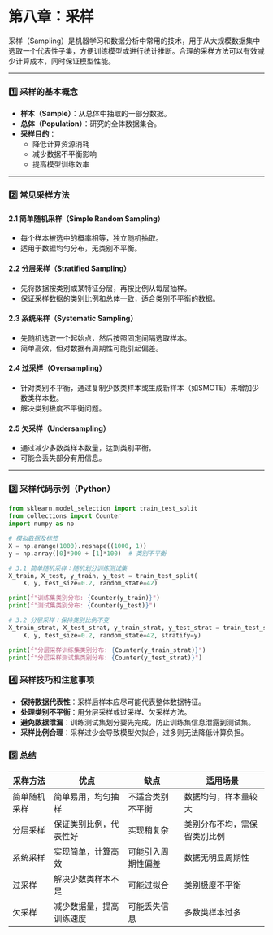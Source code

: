 # 第八章：采样


采样（Sampling）是机器学习和数据分析中常用的技术，用于从大规模数据集中选取一个代表性子集，方便训练模型或进行统计推断。合理的采样方法可以有效减少计算成本，同时保证模型性能。

---

### 1️⃣ 采样的基本概念

- **样本（Sample）**：从总体中抽取的一部分数据。
- **总体（Population）**：研究的全体数据集合。
- **采样目的**：
  - 降低计算资源消耗
  - 减少数据不平衡影响
  - 提高模型训练效率

---

### 2️⃣ 常见采样方法

#### 2.1 简单随机采样（Simple Random Sampling）

- 每个样本被选中的概率相等，独立随机抽取。
- 适用于数据均匀分布，无类别不平衡。

#### 2.2 分层采样（Stratified Sampling）

- 先将数据按类别或某特征分层，再按比例从每层抽样。
- 保证采样数据的类别比例和总体一致，适合类别不平衡的数据。

#### 2.3 系统采样（Systematic Sampling）

- 先随机选取一个起始点，然后按照固定间隔选取样本。
- 简单高效，但对数据有周期性可能引起偏差。

#### 2.4 过采样（Oversampling）

- 针对类别不平衡，通过复制少数类样本或生成新样本（如SMOTE）来增加少数类样本数。
- 解决类别极度不平衡问题。

#### 2.5 欠采样（Undersampling）

- 通过减少多数类样本数量，达到类别平衡。
- 可能会丢失部分有用信息。

---

### 3️⃣ 采样代码示例（Python）

```python
from sklearn.model_selection import train_test_split
from collections import Counter
import numpy as np

# 模拟数据及标签
X = np.arange(1000).reshape((1000, 1))
y = np.array([0]*900 + [1]*100)  # 类别不平衡

# 3.1 简单随机采样：随机划分训练测试集
X_train, X_test, y_train, y_test = train_test_split(
    X, y, test_size=0.2, random_state=42)

print(f"训练集类别分布: {Counter(y_train)}")
print(f"测试集类别分布: {Counter(y_test)}")

# 3.2 分层采样：保持类别比例不变
X_train_strat, X_test_strat, y_train_strat, y_test_strat = train_test_split(
    X, y, test_size=0.2, random_state=42, stratify=y)

print(f"分层采样训练集类别分布: {Counter(y_train_strat)}")
print(f"分层采样测试集类别分布: {Counter(y_test_strat)}")
```

### 4️⃣ 采样技巧和注意事项


- **保持数据代表性**：采样后样本应尽可能代表整体数据特征。
- **处理类别不平衡**：用分层采样或过采样、欠采样方法。
- **避免数据泄漏**：训练测试集划分要先完成，防止训练集信息泄露到测试集。
- **采样比例合理**：采样过少会导致模型欠拟合，过多则无法降低计算负担。

### 5️⃣ 总结

| 采样方法     | 优点                     | 缺点                      | 适用场景                    |
|--------------|--------------------------|---------------------------|-----------------------------|
| 简单随机采样 | 简单易用，均匀抽样        | 不适合类别不平衡          | 数据均匀，样本量较大        |
| 分层采样     | 保证类别比例，代表性好     | 实现稍复杂                | 类别分布不均，需保留类别比例 |
| 系统采样     | 实现简单，计算高效         | 可能引入周期性偏差        | 数据无明显周期性            |
| 过采样       | 解决少数类样本不足         | 可能过拟合                | 类别极度不平衡             |
| 欠采样       | 减少数据量，提高训练速度   | 可能丢失信息              | 多数类样本过多             |